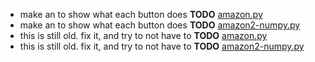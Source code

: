 - make an to show what each button does __TODO__ [amazon.py](amazon.py)
- make an to show what each button does __TODO__ [amazon2-numpy.py](amazon2-numpy.py)
- this is still old. fix it, and try to not have to __TODO__ [amazon.py](amazon.py)
- this is still old. fix it, and try to not have to __TODO__ [amazon2-numpy.py](amazon2-numpy.py)
